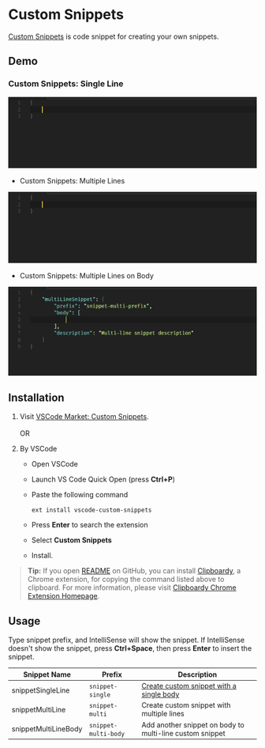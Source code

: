 # Custom Snippets

[Custom Snippets][marketplace-url] is code snippet for creating your own snippets.

## Demo

### Custom Snippets: Single Line

![Custom Snippets: Single-line][demo-single-img]

- Custom Snippets: Multiple Lines

![Custom Snippets: Multi-line][demo-multiple-img]

- Custom Snippets: Multiple Lines on Body

![Custom Snippets: Multiple-line body][demo-body-img]

## Installation

1. Visit [VSCode Market: Custom Snippets][marketplace-url].<br><br>OR

2. By VSCode
   * Open VSCode
   * Launch VS Code Quick Open (press **Ctrl+P**) 
   * Paste the following command

     ```
     ext install vscode-custom-snippets
     ```
   * Press **Enter** to search the extension
   * Select **Custom Snippets** 
   * Install.

> **Tip:** If you open [README][readme-url] on GitHub, you can install [Clipboardy][clipboardy-chrome-webstore], a Chrome extension, for copying the command listed above to clipboard.
> For more information, please visit [Clipboardy Chrome Extension Homepage][clipboardy-homepage].

## Usage

Type snippet prefix, and IntelliSense will show the snippet. If IntelliSense doesn't show the snippet, press **Ctrl+Space**, then press **Enter** to insert the snippet.

Snippet Name | Prefix | Description
--- | --- | ---
snippetSingleLine | `snippet-single` | [Create custom snippet with a single body][demo-single-url]
snippetMultiLine | `snippet-multi` | Create custom snippet with multiple lines
snippetMultiLineBody | `snippet-multi-body` | Add another snippet on body to multi-line custom snippet

[marketplace-url]: https://marketplace.visualstudio.com/items?itemName=NgekNgok.vscode-custom-snippets
[readme-url]: https://github.com/alyyasser/vscode-CustomSnippets/blob/master/README.md

[demo-single-url]: README.md#custom-snippets:-single-line
[demo-single-img]: images/demo-single.gif "Create Custom or User snippet with single line body"
[demo-multiple-img]: images/demo-multiple.gif "Create Custom or User snippet with multiple line body"
[demo-body-img]: images/demo-body.gif "Add snippet body to multi-line Custom or User snippet"

[clipboardy-chrome-webstore]: https://chrome.google.com/webstore/detail/clipboardy/gkafpbdjggkmmngaamlghmigadfaalhc
[clipboardy-homepage]: https://rainsoft.io/clipboardy-chrome-extension
